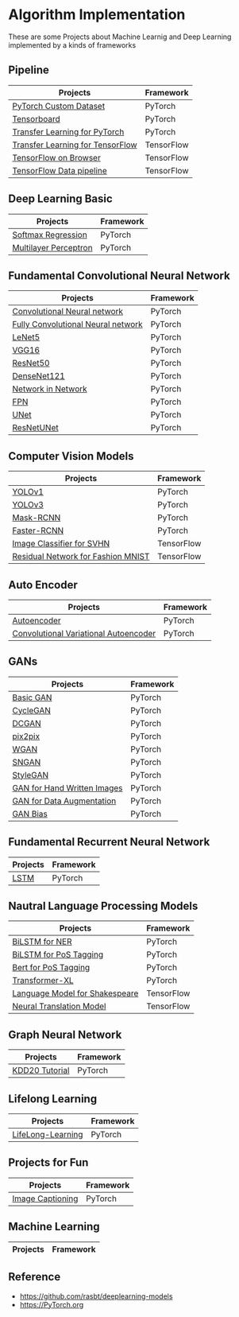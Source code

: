 # Algorithm Implementation

These are some Projects about Machine Learnig and Deep Learning implemented by a kinds of frameworks




## Pipeline
|  Projects |  Framework |
| --- | --- |
[PyTorch Custom Dataset](./Pipeline/Custom-Dataset.ipynb)| PyTorch |
[Tensorboard](./Pipeline/Tensorboard.ipynb)| PyTorch |
[Transfer Learning for PyTorch ](./Pipeline/PyTorch-TransferLearning.ipynb)| PyTorch |
[Transfer Learning for TensorFlow](./Pipeline/TensorFlow-Transfer-Learning)| TensorFlow |
[TensorFlow on Browser](./Pipeline/TF-Browser)| TensorFlow |
[TensorFlow Data pipeline](./Pipeline/TensorFlow-Data-pipeline.ipynb)| TensorFlow |



## Deep Learning Basic
|  Projects |  Framework |
| --- | --- |
|[Softmax Regression](./Deep-Learning-Basic/Softmax-Regression.ipynb)| PyTorch |
|[Multilayer Perceptron](./Deep-Learning-Basic/Multilayer-Perceptron.ipynb)| PyTorch |


## Fundamental Convolutional Neural Network
| Projects |  Framework |
| --- | --- |
|[Convolutional Neural network](./Fundamental-CNNs/Convolutional-Neural-network.ipynb)| PyTorch |
|[Fully Convolutional Neural network](./Fundamental-CNNs/Fully-Convolutional-Neural-Network.ipynb)| PyTorch |
|[LeNet5](./Fundamental-CNNs/LeNet-5.ipynb)| PyTorch |
|[VGG16](./Fundamental-CNNs/VGG-16.ipynb)| PyTorch |
|[ResNet50](./Fundamental-CNNs/ResNet-50.ipynb)| PyTorch |
|[DenseNet121](./Fundamental-CNNs/DenseNet-121.ipynb)| PyTorch |
|[Network in Network](./Fundamental-CNNs/Network-in-Network.ipynb)| PyTorch |
|[ FPN ](./Fundamental-CNNs/FPN.ipynb)| PyTorch |
|[UNet](./Fundamental-CNNs/U-Net.ipynb)| PyTorch |
|[ ResNetUNet ](./v/ResNet-UNet.ipynb)| PyTorch |


## Computer Vision Models
| Projects |  Framework |
| --- | --- |
|[YOLOv1](./Computer-Vision-Models/YOLO-v1.ipynb)| PyTorch |
|[YOLOv3](./Computer-Vision-Models/YOLO-v3/YOLOv3.ipynb)| PyTorch |
|[Mask-RCNN](./Computer-Vision-Models/Mask-RCNN)| PyTorch |
|[Faster-RCNN](./Computer-Vision-Models/Faster-RCNN)| PyTorch |
|[Image Classifier for SVHN](./Computer-Vision-Models/Image-Classifier-SVHN.ipynb)| TensorFlow |
|[Residual Network for Fashion MNIST](./Computer-Vision-Models/Residual-Network-Fashion-MNIST.ipynb)| TensorFlow |

## Auto Encoder
|  Projects |  Framework |
| --- | --- |
|[Autoencoder](./Auto-Encoder/Basic-Auto-Encoder.ipynb)| PyTorch |
|[ Convolutional Variational Autoencoder](./Auto-Encoder/Convolutional-Variational-Autoencoder.ipynb)| PyTorch |


## GANs
|  Projects |  Framework |
| --- | --- |
|[Basic GAN](./GANs/Basic-GAN.ipynb)| PyTorch |
|[CycleGAN](./GANs/CycleGAN)| PyTorch |
|[DCGAN](./GANs/DCGAN)| PyTorch |
|[pix2pix](./GANs/pix2pix)| PyTorch |
|[WGAN](./GANs/WGAN)| PyTorch |
|[SNGAN](./GANs/SNGAN.ipynb)| PyTorch |
|[StyleGAN](./GANs/StyleGAN)| PyTorch |
|[GAN for Hand Written Images](./GANs/GAN-Hand-Written-Images)| PyTorch |
|[GAN for Data Augmentation](./GANs/GAN-Data-Augmentation)| PyTorch |
|[GAN Bias](./GANs/GAN-Bias)| PyTorch |


## Fundamental Recurrent Neural Network
| Projects |  Framework |
| --- | --- |
|[ LSTM ](./Fundamental-Recurrent-Neural-Network/LSTM.ipynb)| PyTorch |


## Nautral Language Processing Models
| Projects |  Framework |
| --- | --- |
|[BiLSTM for NER](./Natural-Language-Processing-Models/PoSTagging-Bert.ipynb)| PyTorch |
|[BiLSTM for PoS Tagging](./Natural-Language-Processing-Models/PoSTagging-Bert.ipynb)| PyTorch |
|[Bert for PoS Tagging](./Natural-Language-Processing-Models/NER-BiLSTM.ipynb)| PyTorch |
|[Transformer-XL](./Natural-Language-Processing-Models/Transformer-XL.ipynb)| PyTorch |
|[Language Model for Shakespeare](./Natural-Language-Processing-Models/Language-Model-Shakespeare.ipynb)| TensorFlow |
|[Neural Translation Model](./Natural-Language-Processing-Models/Neural-Translation-Model.ipynb)| TensorFlow |


## Graph Neural Network
| Projects |  Framework |
| --- | --- |
|[KDD20 Tutorial](./Graph-Neural-Network/KDD20-Tutorial)| PyTorch |





## Lifelong Learning
|Projects|  Framework |
| --- | --- |
|[LifeLong-Learning](./LifeLong-Learning/Basic-LifeLong-Learning.ipynb)| PyTorch |


## Projects for Fun
| Projects |  Framework |
| --- | --- |
|[Image Captioning](./Projects4Fun/Image-Captioning)| PyTorch |


## Machine Learning
| Projects |  Framework |
| --- | --- |





## Reference
- https://github.com/rasbt/deeplearning-models
- https://PyTorch.org
